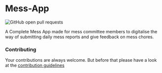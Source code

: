 # Mess-App
![GitHub open pull requests](https://img.shields.io/github/issues/GOVINDDIXIT/IIITA-Mess-App.svg) 

A Complete Mess App made for mess committee members to digitalise the way of submitting daily mess reports and give feedback on mess chores.


### Contributing

Your contributions are always welcome. But before that please have a look at the [contribution guidelines](CONTRIBUTING.md)
